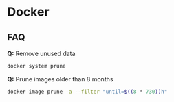 # Docker

## FAQ

**Q:** Remove unused data

```bash
docker system prune
```

**Q:** Prune images older than 8 months

```bash
docker image prune -a --filter "until=$((8 * 730))h"
```
